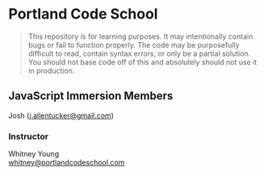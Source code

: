 # Portland Code School

> This repository is for learning purposes. It may intentionally contain bugs or
fail to function properly. The code may be purposefully difficult to read,
contain syntax errors, or only be a partial solution. You should not base code
off of this and absolutely should not use it in production.

## JavaScript Immersion Members

Josh (j.allentucker@gmail.com)

### Instructor

Whitney Young  
whitney@portlandcodeschool.com

